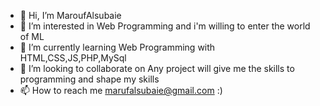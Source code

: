 - 👋 Hi, I’m MaroufAlsubaie
- 👀 I’m interested in Web Programming and i'm willing to enter the world of ML
- 🌱 I’m currently learning Web Programming with HTML,CSS,JS,PHP,MySql
- 💞️ I’m looking to collaborate on Any project will give me the skills to programming and shape my skills 
- 📫 How to reach me marufalsubaie@gmail.com :)

<!---
MaroufAlsubaie/MaroufAlsubaie is a ✨ special ✨ repository because its `README.md` (this file) appears on your GitHub profile.
You can click the Preview link to take a look at your changes.
--->
